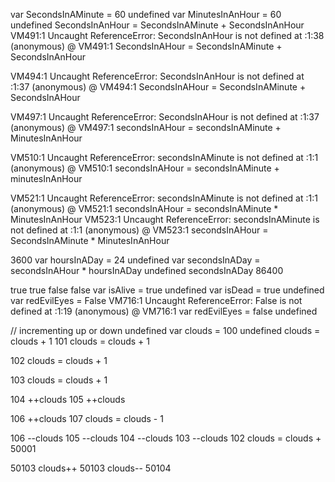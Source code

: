 var SecondsInAMinute = 60
undefined
var MinutesInAnHour = 60
undefined
SecondsInAnHour = SecondsInAMinute + SecondsInAnHour
VM491:1 Uncaught ReferenceError: SecondsInAnHour is not defined
    at <anonymous>:1:38
(anonymous) @ VM491:1
SecondsInAHour = SecondsInAMinute + SecondsInAnHour

VM494:1 Uncaught ReferenceError: SecondsInAnHour is not defined
    at <anonymous>:1:37
(anonymous) @ VM494:1
SecondsInAHour = SecondsInAMinute + SecondsInAHour


VM497:1 Uncaught ReferenceError: SecondsInAHour is not defined
    at <anonymous>:1:37
(anonymous) @ VM497:1
secondsInAHour = secondsInAMinute + MinutesInAnHour

VM510:1 Uncaught ReferenceError: secondsInAMinute is not defined
    at <anonymous>:1:1
(anonymous) @ VM510:1
secondsInAHour = secondsInAMinute + minutesInAnHour

VM521:1 Uncaught ReferenceError: secondsInAMinute is not defined
    at <anonymous>:1:1
(anonymous) @ VM521:1
secondsInAHour = secondsInAMinute * MinutesInAnHour
VM523:1 Uncaught ReferenceError: secondsInAMinute is not defined
    at <anonymous>:1:1
(anonymous) @ VM523:1
secondsInAHour = SecondsInAMinute * MinutesInAnHour

3600
var hoursInADay = 24
undefined
var secondsInADay = secondsInAHour * hoursInADay
undefined
secondsInADay
86400

true
true
false
false
var isAlive = true 
undefined
var isDead = true
undefined
var redEvilEyes = False
VM716:1 Uncaught ReferenceError: False is not defined
    at <anonymous>:1:19
(anonymous) @ VM716:1
var redEvilEyes = false
undefined

// incrementing up or down
undefined
var clouds = 100
undefined
clouds = clouds + 1
101
clouds = clouds + 1

102
clouds = clouds + 1

103
clouds = clouds + 1

104
++clouds
105
++clouds

106
++clouds
107
clouds = clouds - 1


106
--clouds
105
--clouds
104
--clouds
103
--clouds
102
clouds = clouds + 50001


50103
clouds++
50103
clouds--
50104
